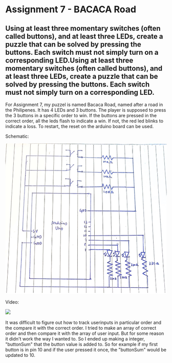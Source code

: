 # Assignment 7 - BACACA Road
## Using at least three momentary switches (often called buttons), and at least three LEDs, create a puzzle that can be solved by pressing the buttons. Each switch must not simply turn on a corresponding LED.Using at least three momentary switches (often called buttons), and at least three LEDs, create a puzzle that can be solved by pressing the buttons. Each switch must not simply turn on a corresponding LED.


For Assignment 7, my puzzel is named Bacaca Road, named after a road in the Philipenes. It has 4 LEDs and 3 buttons. The player is supposed to press the 3 buttons in a specific order to win. If the buttons are pressed in the correct order, all the leds flash to indicate a win. If not, the red led blinks to indicate a loss. To restart, the reset on the arduino board can be used. 

Schematic:

![](schematic.jpg)

Video:

![](WinCase.gif)

It was difficult to figure out how to track userinputs in particular order and the compare it with the correct order. I tried to make an array of correct order and then compare it with the array of user input. But for some reason it didn't work the way I wanted to. So I ended up making a integer, "buttonSum" that the button value is added to. So for example if my first button is in pin 10 and if the user pressed it once, the "buttonSum" would be updated to 10.
